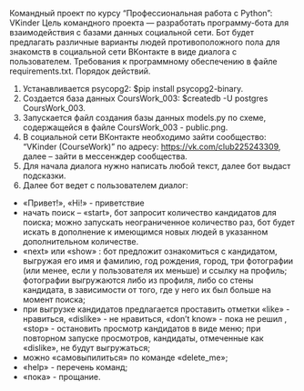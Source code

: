 Командный проект по курсу “Профессиональная работа с Python”: VKinder
Цель командного проекта — разработать программу-бота для взаимодействия с базами данных социальной сети. Бот будет предлагать различные варианты людей противоположного пола для знакомств в социальной сети ВКонтакте в виде диалога с пользователем.
Требования к программному обеспечению в файле requirements.txt.
Порядок действий.
1.	Устанавливается psycopg2: $pip install psycopg2-binary.
2.	Создается база данных CoursWork_003: $createdb -U postgres CoursWork_003.
3.	Запускается файл создания базы данных models.py по схеме, содержащейся в файле CoursWork_003 - public.png.
4.	В социальной сети ВКонтакте необходимо зайти сообщество: “VKinder (CourseWork)” по адресу: https://vk.com/club225243309, далее – зайти в мессенждер сообщества.
5.	Для начала диалога нужно написать любой текст, далее бот выдаст подсказки.
6.	Далее бот ведет с пользователем диалог: 
- «Привет!», «Hi!» - приветствие
- начать поиск – «start», бот запросит количество кандидатов для поиска; можно запускать неограниченное количество раз, бот будет искать в дополнение к имеющимся новых людей в указанном дополнительном количестве.
- «next» или «show» : бот предложит ознакомиться с кандидатом, выгружая его имя и фамилию, год рождения, город, три фотографии (или менее, если у пользователя их меньше) и ссылку на профиль; фотографии выгружаются либо из профиля, либо со стены кандидата, в зависимости от того, где у него их был больше на момент поиска; 
- при выгрузке кандидатов предлагается проставить отметки «like» - нравиться, «dislike» - не нравиться, «don’t know» - пока не решил , «stop» - остановить просмотр кандидатов в виде меню; при  повторном запуске просмотров, кандидаты, отмеченные как «dislike», не будут выгружаться;
- можно «самовыпилиться» по команде «delete_me»;
- «help» - перечень команд;
- «пока» - прощание. 

